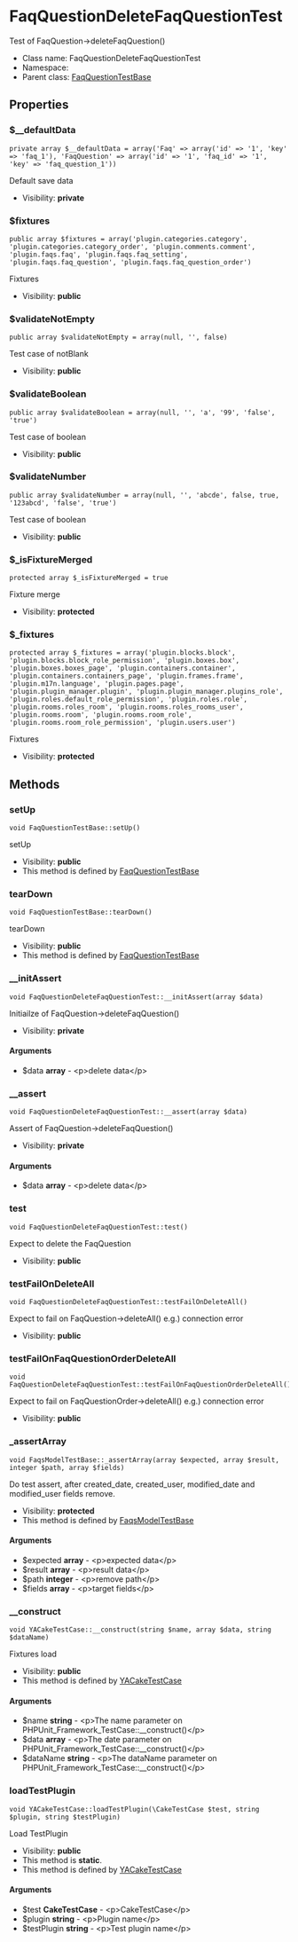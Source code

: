 FaqQuestionDeleteFaqQuestionTest
===============

Test of FaqQuestion-&gt;deleteFaqQuestion()




* Class name: FaqQuestionDeleteFaqQuestionTest
* Namespace: 
* Parent class: [FaqQuestionTestBase](FaqQuestionTestBase.md)





Properties
----------


### $__defaultData

    private array $__defaultData = array('Faq' => array('id' => '1', 'key' => 'faq_1'), 'FaqQuestion' => array('id' => '1', 'faq_id' => '1', 'key' => 'faq_question_1'))

Default save data



* Visibility: **private**


### $fixtures

    public array $fixtures = array('plugin.categories.category', 'plugin.categories.category_order', 'plugin.comments.comment', 'plugin.faqs.faq', 'plugin.faqs.faq_setting', 'plugin.faqs.faq_question', 'plugin.faqs.faq_question_order')

Fixtures



* Visibility: **public**


### $validateNotEmpty

    public array $validateNotEmpty = array(null, '', false)

Test case of notBlank



* Visibility: **public**


### $validateBoolean

    public array $validateBoolean = array(null, '', 'a', '99', 'false', 'true')

Test case of boolean



* Visibility: **public**


### $validateNumber

    public array $validateNumber = array(null, '', 'abcde', false, true, '123abcd', 'false', 'true')

Test case of boolean



* Visibility: **public**


### $_isFixtureMerged

    protected array $_isFixtureMerged = true

Fixture merge



* Visibility: **protected**


### $_fixtures

    protected array $_fixtures = array('plugin.blocks.block', 'plugin.blocks.block_role_permission', 'plugin.boxes.box', 'plugin.boxes.boxes_page', 'plugin.containers.container', 'plugin.containers.containers_page', 'plugin.frames.frame', 'plugin.m17n.language', 'plugin.pages.page', 'plugin.plugin_manager.plugin', 'plugin.plugin_manager.plugins_role', 'plugin.roles.default_role_permission', 'plugin.roles.role', 'plugin.rooms.roles_room', 'plugin.rooms.roles_rooms_user', 'plugin.rooms.room', 'plugin.rooms.room_role', 'plugin.rooms.room_role_permission', 'plugin.users.user')

Fixtures



* Visibility: **protected**


Methods
-------


### setUp

    void FaqQuestionTestBase::setUp()

setUp



* Visibility: **public**
* This method is defined by [FaqQuestionTestBase](FaqQuestionTestBase.md)




### tearDown

    void FaqQuestionTestBase::tearDown()

tearDown



* Visibility: **public**
* This method is defined by [FaqQuestionTestBase](FaqQuestionTestBase.md)




### __initAssert

    void FaqQuestionDeleteFaqQuestionTest::__initAssert(array $data)

Initiailze of FaqQuestion->deleteFaqQuestion()



* Visibility: **private**


#### Arguments
* $data **array** - &lt;p&gt;delete data&lt;/p&gt;



### __assert

    void FaqQuestionDeleteFaqQuestionTest::__assert(array $data)

Assert of FaqQuestion->deleteFaqQuestion()



* Visibility: **private**


#### Arguments
* $data **array** - &lt;p&gt;delete data&lt;/p&gt;



### test

    void FaqQuestionDeleteFaqQuestionTest::test()

Expect to delete the FaqQuestion



* Visibility: **public**




### testFailOnDeleteAll

    void FaqQuestionDeleteFaqQuestionTest::testFailOnDeleteAll()

Expect to fail on FaqQuestion->deleteAll()
e.g.) connection error



* Visibility: **public**




### testFailOnFaqQuestionOrderDeleteAll

    void FaqQuestionDeleteFaqQuestionTest::testFailOnFaqQuestionOrderDeleteAll()

Expect to fail on FaqQuestionOrder->deleteAll()
e.g.) connection error



* Visibility: **public**




### _assertArray

    void FaqsModelTestBase::_assertArray(array $expected, array $result, integer $path, array $fields)

Do test assert, after created_date, created_user, modified_date and modified_user fields remove.



* Visibility: **protected**
* This method is defined by [FaqsModelTestBase](FaqsModelTestBase.md)


#### Arguments
* $expected **array** - &lt;p&gt;expected data&lt;/p&gt;
* $result **array** - &lt;p&gt;result data&lt;/p&gt;
* $path **integer** - &lt;p&gt;remove path&lt;/p&gt;
* $fields **array** - &lt;p&gt;target fields&lt;/p&gt;



### __construct

    void YACakeTestCase::__construct(string $name, array $data, string $dataName)

Fixtures load



* Visibility: **public**
* This method is defined by [YACakeTestCase](YACakeTestCase.md)


#### Arguments
* $name **string** - &lt;p&gt;The name parameter on PHPUnit_Framework_TestCase::__construct()&lt;/p&gt;
* $data **array** - &lt;p&gt;The date parameter on PHPUnit_Framework_TestCase::__construct()&lt;/p&gt;
* $dataName **string** - &lt;p&gt;The dataName parameter on PHPUnit_Framework_TestCase::__construct()&lt;/p&gt;



### loadTestPlugin

    void YACakeTestCase::loadTestPlugin(\CakeTestCase $test, string $plugin, string $testPlugin)

Load TestPlugin



* Visibility: **public**
* This method is **static**.
* This method is defined by [YACakeTestCase](YACakeTestCase.md)


#### Arguments
* $test **CakeTestCase** - &lt;p&gt;CakeTestCase&lt;/p&gt;
* $plugin **string** - &lt;p&gt;Plugin name&lt;/p&gt;
* $testPlugin **string** - &lt;p&gt;Test plugin name&lt;/p&gt;


